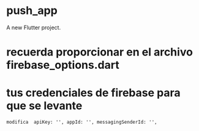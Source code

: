 # push_app

A new Flutter project.

# recuerda proporcionar en el archivo firebase_options.dart
# tus credenciales de firebase para que se levante

`modifica 
    apiKey: '',
    appId: '',
    messagingSenderId: '',
`